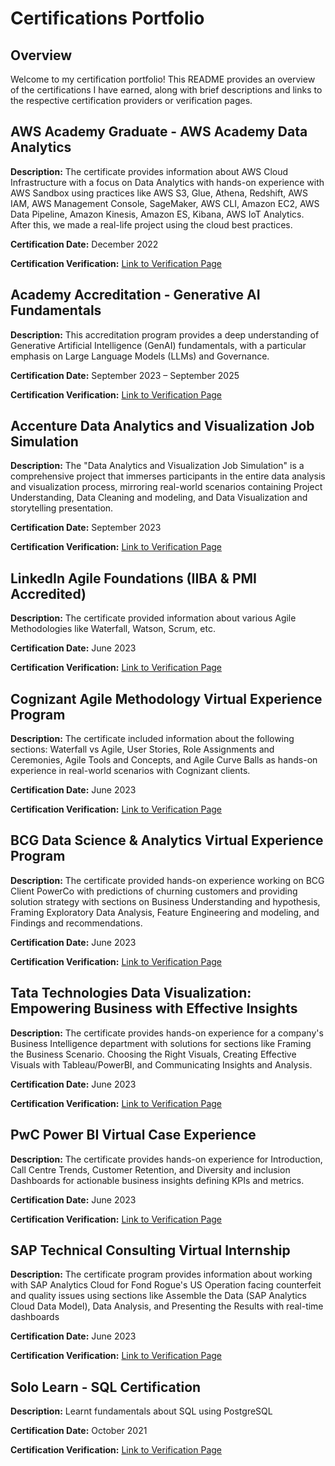 # Certifications Portfolio

## Overview

Welcome to my certification portfolio! This README provides an overview of the certifications I have earned, along with brief descriptions and links to the respective certification providers or verification pages.

## AWS Academy Graduate - AWS Academy Data Analytics

**Description:** The certificate provides information about AWS Cloud Infrastructure with a focus on Data Analytics with hands-on experience with AWS Sandbox using practices like AWS S3, Glue, Athena, Redshift, AWS IAM, AWS Management Console, SageMaker, AWS CLI, Amazon EC2, AWS Data Pipeline, Amazon Kinesis, Amazon ES, Kibana, AWS IoT Analytics. After this, we made a real-life project using the cloud best practices.

**Certification Date:** December 2022

**Certification Verification:** [Link to Verification Page](https://www.credly.com/badges/1407caa5-5128-404e-b64c-f010c9b27b6c/linked_in_profile)

## Academy Accreditation - Generative AI Fundamentals

**Description:** This accreditation program provides a deep understanding of Generative Artificial Intelligence (GenAI) fundamentals, with a particular emphasis on Large Language Models (LLMs) and Governance.

**Certification Date:** September 2023 – September 2025

**Certification Verification:** [Link to Verification Page](https://credentials.databricks.com/8d82a088-772c-465f-ac4c-9eb7f2719a87#gs.54oplm)

## Accenture Data Analytics and Visualization Job Simulation

**Description:** The "Data Analytics and Visualization Job Simulation" is a comprehensive project that immerses participants in the entire data analysis and visualization process, mirroring real-world scenarios containing Project Understanding, Data Cleaning and modeling, and Data Visualization and storytelling presentation.

**Certification Date:** September 2023

**Certification Verification:** [Link to Verification Page](https://forage-uploads-prod.s3.amazonaws.com/completion-certificates/Accenture%20North%20America/hzmoNKtzvAzXsEqx8_Accenture%20North%20America_XF6aFnq82kbzeAhar_1693592458890_completion_certificate.pdf)

## LinkedIn Agile Foundations (IIBA & PMI Accredited)

**Description:** The certificate provided information about various Agile Methodologies like Waterfall, Watson, Scrum, etc.

**Certification Date:** June 2023

**Certification Verification:** [Link to Verification Page](https://www.linkedin.com/learning/certificates/4fc8546a91b22ced467ede2ccd2b2adc812e3e61767bf2d419c8a3fb9d4dba63?lipi=urn%3Ali%3Apage%3Ad_flagship3_profile_view_base_certifications_details%3BVVTkOFvxS6GEaP1Qvp5pjA%3D%3D)

## Cognizant Agile Methodology Virtual Experience Program

**Description:** The certificate included information about the following sections: Waterfall vs Agile, User Stories, Role Assignments and Ceremonies, Agile Tools and Concepts, and Agile Curve Balls as hands-on experience in real-world scenarios with Cognizant clients.

**Certification Date:** June 2023

**Certification Verification:** [Link to Verification Page](https://forage-uploads-prod.s3.amazonaws.com/completion-certificates/Cognizant/ZZswQd6xGydd758vz_Cognizant_XF6aFnq82kbzeAhar_1687464900841_completion_certificate.pdf)

## BCG Data Science & Analytics Virtual Experience Program

**Description:** The certificate provided hands-on experience working on BCG Client PowerCo with predictions of churning customers and providing solution strategy with sections on Business Understanding and hypothesis, Framing Exploratory Data Analysis, Feature Engineering and modeling, and Findings and recommendations.

**Certification Date:** June 2023

**Certification Verification:** [Link to Verification Page](https://forage-uploads-prod.s3.amazonaws.com/completion-certificates/BCG/Tcz8gTtprzAS4xSoK_BCG_XF6aFnq82kbzeAhar_1686118405473_completion_certificate.pdf)

## Tata Technologies Data Visualization: Empowering Business with Effective Insights

**Description:** The certificate provides hands-on experience for a company's Business Intelligence department with solutions for sections like Framing	the	Business Scenario. Choosing	the	Right	Visuals, Creating	Effective	Visuals with Tableau/PowerBI, and Communicating	Insights and	Analysis.

**Certification Date:** June 2023

**Certification Verification:** [Link to Verification Page](https://forage-uploads-prod.s3.amazonaws.com/completion-certificates/Tata/MyXvBcppsW2FkNYCX_Tata_XF6aFnq82kbzeAhar_1686589676218_completion_certificate.pdf)

## PwC Power BI Virtual Case Experience

**Description:** The certificate provides hands-on experience for Introduction, Call Centre Trends, Customer Retention, and Diversity and inclusion Dashboards for actionable business insights defining KPIs and metrics.

**Certification Date:** June 2023

**Certification Verification:** [Link to Verification Page](https://forage-uploads-prod.s3.amazonaws.com/completion-certificates/PwC%20Switzerland/a87GpgE6tiku7q3gu_PwC%20Switzerland_XF6aFnq82kbzeAhar_1687308430337_completion_certificate.pdf)

## SAP Technical Consulting Virtual Internship

**Description:** The certificate program provides information about working with SAP Analytics Cloud for Fond Rogue's US Operation facing counterfeit and quality issues using sections like Assemble the Data (SAP Analytics Cloud Data Model), Data	Analysis, and Presenting the Results with real-time dashboards

**Certification Date:** June 2023

**Certification Verification:** [Link to Verification Page](https://forage-uploads-prod.s3.amazonaws.com/completion-certificates/SAP/tKxM2fzpMvmuA8sei_SAP%20USA_XF6aFnq82kbzeAhar_1688006289742_completion_certificate.pdf)

## Solo Learn - SQL Certification

**Description:** Learnt fundamentals about SQL using PostgreSQL

**Certification Date:** October 2021

**Certification Verification:** [Link to Verification Page](https://www.sololearn.com/certificates/course/en/23453909/1060/landscape/png)
